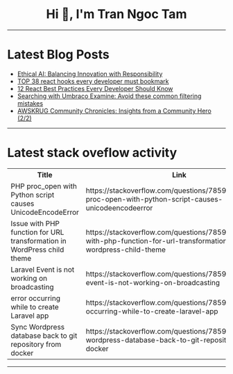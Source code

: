 <h1 align="center">Hi 👋, I'm Tran Ngoc Tam</h1>

---

# Latest Blog Posts 
<!-- BLOG-POST-LIST:START -->
- [Ethical AI: Balancing Innovation with Responsibility](https://dev.to/bingecoder89/ethical-ai-balancing-innovation-with-responsibility-2lgk)
- [TOP 38 react hooks every developer must bookmark](https://dev.to/kumarkalyan/top-38-react-hooks-every-developer-must-bookmark-4oj3)
- [12 React Best Practices Every Developer Should Know](https://dev.to/mayank_tamrkar/12-best-practices-every-developer-should-know-dle)
- [Searching with Umbraco Examine: Avoid these common filtering mistakes](https://dev.to/jemayn/searching-with-umbraco-examine-avoid-these-common-filtering-mistakes-1oin)
- [AWSKRUG Community Chronicles: Insights from a Community Hero &lpar;2/2&rpar;](https://dev.to/aws-heroes/awskrug-community-chronicles-insights-from-a-community-hero-22-2h0b)
<!-- BLOG-POST-LIST:END -->

---

# Latest stack oveflow activity
<table>
  <tr><th>Title</th><th>Link</th></tr>
  <!-- STACKOVERFLOW:START --><tr><td>PHP proc_open with Python script causes UnicodeEncodeError</td><td>https://stackoverflow.com/questions/78599045/php-proc-open-with-python-script-causes-unicodeencodeerror</td></tr><tr><td>Issue with PHP function for URL transformation in WordPress child theme</td><td>https://stackoverflow.com/questions/78598972/issue-with-php-function-for-url-transformation-in-wordpress-child-theme</td></tr><tr><td>Laravel Event is not working on broadcasting</td><td>https://stackoverflow.com/questions/78598953/laravel-event-is-not-working-on-broadcasting</td></tr><tr><td>error occurring while to create Laravel app</td><td>https://stackoverflow.com/questions/78598920/error-occurring-while-to-create-laravel-app</td></tr><tr><td>Sync Wordpress database back to git repository from docker</td><td>https://stackoverflow.com/questions/78598904/sync-wordpress-database-back-to-git-repository-from-docker</td></tr><!-- STACKOVERFLOW:END -->
</table>

---


